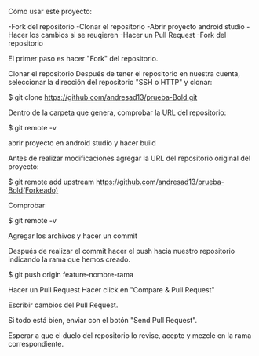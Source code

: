 Cómo usar este proyecto: 

-Fork del repositorio
-Clonar el repositorio
-Abrir proyecto android studio
-Hacer los cambios si se reuqieren
-Hacer un Pull Request
-Fork del repositorio

El primer paso es hacer "Fork" del repositorio.

Clonar el repositorio
Después de tener el repositorio en nuestra cuenta, seleccionar la dirección del repositorio "SSH o HTTP" y clonar:

$ git clone https://github.com/andresad13/prueba-Bold.git

Dentro de la carpeta que genera, comprobar la URL del repositorio:

$ git remote -v

abrir proyecto en android studio y hacer build

Antes de realizar modificaciones agregar la URL del repositorio original del proyecto:

$ git remote add upstream https://github.com/andresad13/prueba-Bold(Forkeado)

Comprobar

$ git remote -v

Agregar los archivos y hacer un commit

Después de realizar el commit hacer el push hacia nuestro repositorio indicando la rama que hemos creado.

$ git push origin feature-nombre-rama

Hacer un Pull Request
Hacer click en "Compare & Pull Request"

Escribir cambios del Pull Request.

Si todo está bien, enviar con el botón "Send Pull Request".

Esperar a que el duelo del repositorio lo revise, acepte y mezcle en la rama correspondiente.